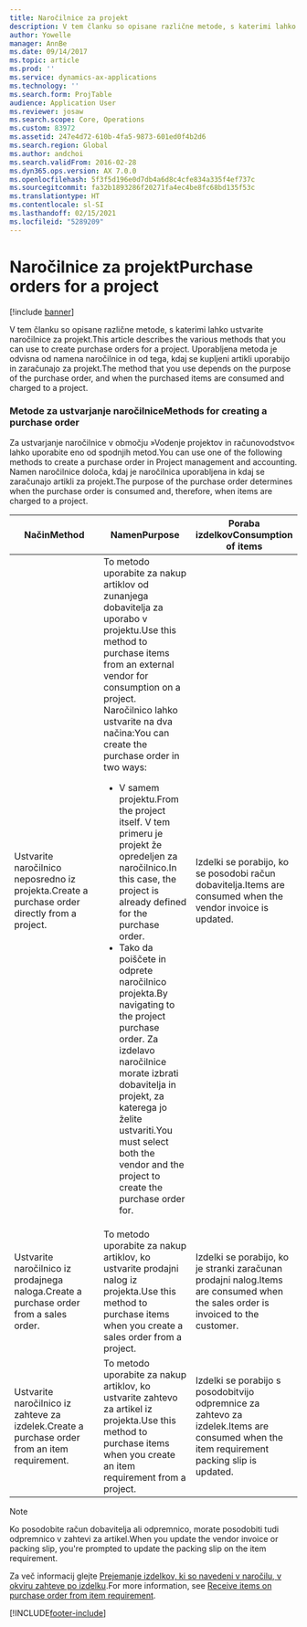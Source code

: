 ```yaml
---
title: Naročilnice za projekt
description: V tem članku so opisane različne metode, s katerimi lahko ustvarite naročilnice za projekt. Uporabljena metoda je odvisna od namena naročilnice in od tega, kdaj se kupljeni artikli uporabijo in zaračunajo za projekt.
author: Yowelle
manager: AnnBe
ms.date: 09/14/2017
ms.topic: article
ms.prod: ''
ms.service: dynamics-ax-applications
ms.technology: ''
ms.search.form: ProjTable
audience: Application User
ms.reviewer: josaw
ms.search.scope: Core, Operations
ms.custom: 83972
ms.assetid: 247e4d72-610b-4fa5-9873-601ed0f4b2d6
ms.search.region: Global
ms.author: andchoi
ms.search.validFrom: 2016-02-28
ms.dyn365.ops.version: AX 7.0.0
ms.openlocfilehash: 5f3f5d196e0d7db4a6d8c4cfe834a335f4ef737c
ms.sourcegitcommit: fa32b1893286f20271fa4ec4be8fc68bd135f53c
ms.translationtype: HT
ms.contentlocale: sl-SI
ms.lasthandoff: 02/15/2021
ms.locfileid: "5289209"
---
```

# <a name="purchase-orders-for-a-project"></a><span data-ttu-id="2fae5-104">Naročilnice za projekt</span><span class="sxs-lookup"><span data-stu-id="2fae5-104">Purchase orders for a project</span></span>

[!include [banner](../includes/banner.md)]

<span data-ttu-id="2fae5-105">V tem članku so opisane različne metode, s katerimi lahko ustvarite naročilnice za projekt.</span><span class="sxs-lookup"><span data-stu-id="2fae5-105">This article describes the various methods that you can use to create purchase orders for a project.</span></span> <span data-ttu-id="2fae5-106">Uporabljena metoda je odvisna od namena naročilnice in od tega, kdaj se kupljeni artikli uporabijo in zaračunajo za projekt.</span><span class="sxs-lookup"><span data-stu-id="2fae5-106">The method that you use depends on the purpose of the purchase order, and when the purchased items are consumed and charged to a project.</span></span>

### <a name="methods-for-creating-a-purchase-order"></a><span data-ttu-id="2fae5-107">Metode za ustvarjanje naročilnice</span><span class="sxs-lookup"><span data-stu-id="2fae5-107">Methods for creating a purchase order</span></span>

<span data-ttu-id="2fae5-108">Za ustvarjanje naročilnice v območju »Vodenje projektov in računovodstvo« lahko uporabite eno od spodnjih metod.</span><span class="sxs-lookup"><span data-stu-id="2fae5-108">You can use one of the following methods to create a purchase order in Project management and accounting.</span></span> <span data-ttu-id="2fae5-109">Namen naročilnice določa, kdaj je naročilnica uporabljena in kdaj se zaračunajo artikli za projekt.</span><span class="sxs-lookup"><span data-stu-id="2fae5-109">The purpose of the purchase order determines when the purchase order is consumed and, therefore, when items are charged to a project.</span></span>

<table>
<colgroup>
<col width="33%" />
<col width="33%" />
<col width="33%" />
</colgroup>
<thead>
<tr class="header">
<th><span data-ttu-id="2fae5-110">Način</span><span class="sxs-lookup"><span data-stu-id="2fae5-110">Method</span></span></th>
<th><span data-ttu-id="2fae5-111">Namen</span><span class="sxs-lookup"><span data-stu-id="2fae5-111">Purpose</span></span></th>
<th><span data-ttu-id="2fae5-112">Poraba izdelkov</span><span class="sxs-lookup"><span data-stu-id="2fae5-112">Consumption of items</span></span></th>
</tr>
</thead>
<tbody>
<tr class="odd">
<td><span data-ttu-id="2fae5-113">Ustvarite naročilnico neposredno iz projekta.</span><span class="sxs-lookup"><span data-stu-id="2fae5-113">Create a purchase order directly from a project.</span></span></td>
<td><span data-ttu-id="2fae5-114">To metodo uporabite za nakup artiklov od zunanjega dobavitelja za uporabo v projektu.</span><span class="sxs-lookup"><span data-stu-id="2fae5-114">Use this method to purchase items from an external vendor for consumption on a project.</span></span> <span data-ttu-id="2fae5-115">Naročilnico lahko ustvarite na dva načina:</span><span class="sxs-lookup"><span data-stu-id="2fae5-115">You can create the purchase order in two ways:</span></span>
<ul>
<li><span data-ttu-id="2fae5-116">V samem projektu.</span><span class="sxs-lookup"><span data-stu-id="2fae5-116">From the project itself.</span></span> <span data-ttu-id="2fae5-117">V tem primeru je projekt že opredeljen za naročilnico.</span><span class="sxs-lookup"><span data-stu-id="2fae5-117">In this case, the project is already defined for the purchase order.</span></span></li>
<li><span data-ttu-id="2fae5-118">Tako da poiščete in odprete naročilnico projekta.</span><span class="sxs-lookup"><span data-stu-id="2fae5-118">By navigating to the project purchase order.</span></span> <span data-ttu-id="2fae5-119">Za izdelavo naročilnice morate izbrati dobavitelja in projekt, za katerega jo želite ustvariti.</span><span class="sxs-lookup"><span data-stu-id="2fae5-119">You must select both the vendor and the project to create the purchase order for.</span></span></li>
</ul></td>
<td><span data-ttu-id="2fae5-120">Izdelki se porabijo, ko se posodobi račun dobavitelja.</span><span class="sxs-lookup"><span data-stu-id="2fae5-120">Items are consumed when the vendor invoice is updated.</span></span></td>
</tr>
<tr class="even">
<td><span data-ttu-id="2fae5-121">Ustvarite naročilnico iz prodajnega naloga.</span><span class="sxs-lookup"><span data-stu-id="2fae5-121">Create a purchase order from a sales order.</span></span></td>
<td><span data-ttu-id="2fae5-122">To metodo uporabite za nakup artiklov, ko ustvarite prodajni nalog iz projekta.</span><span class="sxs-lookup"><span data-stu-id="2fae5-122">Use this method to purchase items when you create a sales order from a project.</span></span></td>
<td><span data-ttu-id="2fae5-123">Izdelki se porabijo, ko je stranki zaračunan prodajni nalog.</span><span class="sxs-lookup"><span data-stu-id="2fae5-123">Items are consumed when the sales order is invoiced to the customer.</span></span></td>
</tr>
<tr class="odd">
<td><span data-ttu-id="2fae5-124">Ustvarite naročilnico iz zahteve za izdelek.</span><span class="sxs-lookup"><span data-stu-id="2fae5-124">Create a purchase order from an item requirement.</span></span></td>
<td><span data-ttu-id="2fae5-125">To metodo uporabite za nakup artiklov, ko ustvarite zahtevo za artikel iz projekta.</span><span class="sxs-lookup"><span data-stu-id="2fae5-125">Use this method to purchase items when you create an item requirement from a project.</span></span></td>
<td><span data-ttu-id="2fae5-126">Izdelki se porabijo s posodobitvijo odpremnice za zahtevo za izdelek.</span><span class="sxs-lookup"><span data-stu-id="2fae5-126">Items are consumed when the item requirement packing slip is updated.</span></span></td>
</tr>
</tbody>
</table>

> [!NOTE] 
> <span data-ttu-id="2fae5-127">Ko posodobite račun dobavitelja ali odpremnico, morate posodobiti tudi odpremnico v zahtevi za artikel.</span><span class="sxs-lookup"><span data-stu-id="2fae5-127">When you update the vendor invoice or packing slip, you're prompted to update the packing slip on the item requirement.</span></span>

<span data-ttu-id="2fae5-128">Za več informacij glejte [Prejemanje izdelkov, ki so navedeni v naročilu, v okviru zahteve po izdelku](tasks/receive-items-purchase-order-item-requirement.md).</span><span class="sxs-lookup"><span data-stu-id="2fae5-128">For more information, see [Receive items on purchase order from item requirement](tasks/receive-items-purchase-order-item-requirement.md).</span></span>



[!INCLUDE[footer-include](../includes/footer-banner.md)]